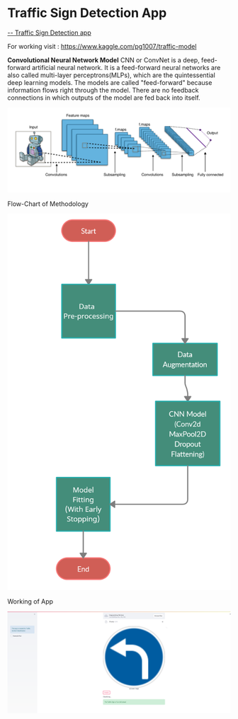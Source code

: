 # Traffic Sign Detection App
 
[-- Traffic Sign Detection app](https://traffic-sign-detection-app.herokuapp.com/)

For working visit : https://www.kaggle.com/pg1007/traffic-model

**Convolutional Neural Network Model**
 CNN or ConvNet is a deep, feed-forward artificial neural network. It is a feed-forward neural networks are also called multi-layer perceptrons(MLPs), which are the quintessential deep learning models. The models are called "feed-forward" because information flows right through the model. There are no feedback connections in which outputs of the model are fed back into itself.

![Convolutional Neural Network](model.PNG)

Flow-Chart of Methodology

![Flow-model](flow1.PNG)

Working of App

![Traffic Signal Detection App](input_output.PNG)
